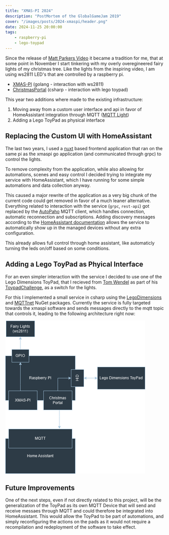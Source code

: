 ```yaml
---
title: "XMAS-PI 2024"
description: "PostMortem of the GlobalGameJam 2019"
cover: "/images/posts/2024-xmaspi/header.png"
date: 2024-11-25 20:00:00
tags:
    - raspberry-pi 
    - lego-toypad
---
```


Since the release of [Matt Parkers Video](https://www.youtube.com/watch?v=TvlpIojusBE) it became a tradition for me, that at some point in November I start tinkering
with my overly overegineered fairy lights of my christmas tree. Like the lights from the inspiring video, I am using ws2811 LED's that are controlled by a raspberry pi.

- [XMAS-PI](https://github.com/EldoranDev/xmaspi) (golang - interaction with ws2811)
- [ChristmasPortal](https://github.com/EldoranDev/ChristmasPortal) (csharp - interaction with lego toypad)

This year two additions where made to the existing infrastructure:

1. Moving away from a custom user interface and api in favor of HomeAssistant integration through MQTT ([MQTT Light](https://www.home-assistant.io/integrations/light.mqtt/))
2. Adding a Lego ToyPad as physical interface

## Replacing the Custom UI with HomeAssistant

The last two years, I used a [nuxt](https://nuxtjs.org/) based frontend application that ran on the same pi as the xmaspi go application (and communicated through grpc) to control the lights.

To remove complexity from the application, while also allowing for automations, scenes and easy control I decided trying to integrate my service with HomeAssistant, which I have running for some simple automations and data collection anyway.

This caused a major rewrite of the application as a very big chunk of the current code could get removed in favor of a much leaner alternative. Everything related to interaction with the service (`grpc`, `rest-api`) got replaced by  the [AutoPaho](https://github.com/eclipse-paho/paho.golang/tree/master/autopaho) MQTT client, which handles connection, automatic reconnection and subscriptions. Adding discovery messages according to the [HomeAssistant documentation](https://www.home-assistant.io/integrations/mqtt/#mqtt-discovery) allows the service to automatically show up in the managed devices without any extra configuration.

<!--
![screenshot from homeassistant device overview](images/posts/2024-xmaspi/mqtt-discovery.png)
-->

This already allows full control through home assistant, like automaticly turning the leds on/off based on some conditions.

## Adding a Lego ToyPad as Phyical Interface

For an even simpler interaction with the service I decided to use one of the Lego Dimensions ToyPad, that I recieved from [Tom Wendel](https://github.com/tomwendel) as part of his [ToypadChallenge](https://github.com/Wendelpunkt/ToypadChallenge), as a switch for the lights.

For this I implemented a small service in csharp using the [LegoDimensions](https://www.nuget.org/packages/LegoDimensions) and [MQTTnet](https://www.nuget.org/packages/MQTTnet) NuGet packages. Currently the service is fully targeted towards the xmaspi software and sends messages directly to the mqtt topic that controls it, leading to the following architecture right now:

![structure of the software](images/posts/2024-xmaspi/structure.png)

## Future Improvements

One of the next steps, even if not directly related to this project, will be the generalization of the ToyPad as its own MQTT Device that will send and receive messaes through MQTT and could therefore be integrated into HomeAssistant. This would allow the ToyPad to be part of
automations, and simply reconfiguring the actions on the pads as it would not require a recompilation and redeployment of the software to take effect.
